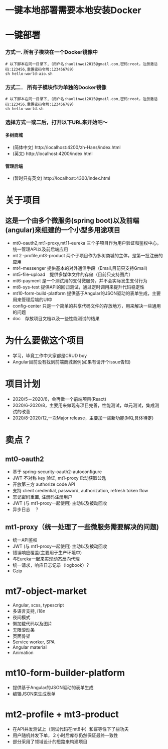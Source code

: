 # 一键本地部署需要本地安装Docker
# 一键部署
### 方式一. 所有子模块在一个Docker镜像中
``` shell script
# 以下脚本在同一目录下,（用户名:haolinwei2015@gmail.com,密码:root，注册激活码:123456,重置密码令牌:123456789)
sh hello-world-aio.sh
```
### 方式二． 所有子模块作为单独的Docker镜像
``` shell script
# 以下脚本在同一目录下,（用户名:haolinwei2015@gmail.com,密码:root，注册激活码:123456,重置密码令牌:123456789)
sh hello-world.sh
```
### 选择方式一或二后，打开以下URL来开始吧～
#### 多树商城
- (简体中文) http://localhost:4200/zh-Hans/index.html
- (英文) http://localhost:4200/index.html
#### 管理后端
- (暂时只有英文) http://localhost:4300/index.html
# 关于项目
## 这是一个由多个微服务(spring boot)以及前端(angular)来组建的一个小型多用途项目
- mt0-oauth2,mt1-proxy,mt11-eureka 三个子项目作为用户验证和鉴权中心，统一管理API以及前后端应用
- mt２-profile,mt3-product 两个子项目作为多树商城的主体，是第一批注册的应用
- mt4-messenger 提供基本的对外通信手段（Email,目前只支持Gmail)
- mt5-file-upload　提供多媒体文件的存储（目前只支持图片）
- mt6-payment 是一个测试用的支付微服务，并不会实际发生支付行为
- mt8-sys-test 提供API的回归测试，通过定时调用来提升代码稳定性
- mt10-form-build-platform 提供基于Angular的JSON驱动的表单生成，主要用来管理后端的UI中
- config-center 只是一个简单的共享代码文件的存放地方，用来解决一些通用的问题
- doc　存放项目文档以及一些性能测试的结果
# 为什么要做这个项目
- 学习，毕竟工作中大家都是CRUD boy
- Angular目前没有找到前端商城案例(如果有请开个issue告知)
# 项目计划
- 2020/5－2020/6，会再做一个前端项目(React)
- 2020/6-2020/8，主要用来做现有项目完善，性能测试，单元测试，集成测试的改善
- 2020/8-2020/12,一次Major release，主要加一些新功能(MQ,具体待定)
# 卖点？
## mt0-oauth2
- 基于 spring-security-oauth2-autoconfigure
- JWT 不对称 key 验证, mt1-proxy 启动获取公匙
- 开放第三方 authorize code API
- 支持 client credential, password, authorization, refresh token flow
- 忘记密码重置, 注册码注册用户
- JWT (与 mt1-proxy一起使用) 主动以及被动回收
- 异步日志　？
## mt1-proxy（统一处理了一些微服务需要解决的问题)
- 统一API鉴权
- JWT (与 mt1-proxy一起使用) 主动以及被动回收
- 错误响应覆盖(主要用于生产环境中)
- 与Eureka一起来实现动态反向代理
- 统一请求，响应日志记录（logbook）?
- Gzip
# mt7-object-market
- Angular, scss, typescript
- 多语言支持, i18n
- 夜间模式
- 懒加载代码以及图片
- 无限滚动条
- 页面骨架
- Service worker, SPA
- Angular material
- Animation
# mt10-form-builder-platform
- 提供基于Angular的JSON驱动的表单生成
- 编辑JSON来生成表单
# mt2-profile + mt3-product
- 在API并发测试上（测试代码在mt8中）和幂等性下了些功夫
- 用户随机并发下单，２小时后库存仍然保证最终一致性
- 部分采用了领域设计的思路来构建项目
